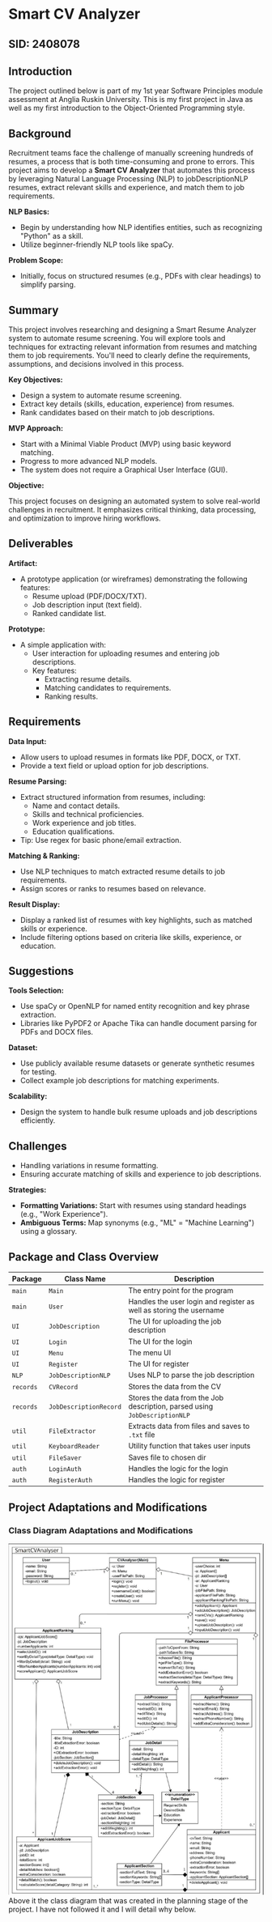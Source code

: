 # Smart CV Analyzer

## SID: 2408078

## Introduction

The project outlined below is part of my 1st year Software Principles module assessment at Anglia Ruskin University.
This is my first project in Java as well as my first introduction to the Object-Oriented Programming style.

## Background

Recruitment teams face the challenge of manually screening hundreds of resumes, a process that is both time-consuming
and prone to errors. This project aims to develop a **Smart CV Analyzer** that automates this process by leveraging
Natural Language Processing (NLP) to jobDescriptionNLP resumes, extract relevant skills and experience, and match them
to job requirements.

**NLP Basics:**

* Begin by understanding how NLP identifies entities, such as recognizing "Python" as a skill.
* Utilize beginner-friendly NLP tools like spaCy.

**Problem Scope:**

* Initially, focus on structured resumes (e.g., PDFs with clear headings) to simplify parsing.

## Summary

This project involves researching and designing a Smart Resume Analyzer system to automate resume screening. You will
explore tools and techniques for extracting relevant information from resumes and matching them to job requirements.
You'll need to clearly define the requirements, assumptions, and decisions involved in this process.

**Key Objectives:**

* Design a system to automate resume screening.
* Extract key details (skills, education, experience) from resumes.
* Rank candidates based on their match to job descriptions.

**MVP Approach:**

* Start with a Minimal Viable Product (MVP) using basic keyword matching.
* Progress to more advanced NLP models.
* The system does not require a Graphical User Interface (GUI).

**Objective:**

This project focuses on designing an automated system to solve real-world challenges in recruitment. It emphasizes
critical thinking, data processing, and optimization to improve hiring workflows.

## Deliverables

**Artifact:**

* A prototype application (or wireframes) demonstrating the following features:
    * Resume upload (PDF/DOCX/TXT).
    * Job description input (text field).
    * Ranked candidate list.

**Prototype:**

* A simple application with:
    * User interaction for uploading resumes and entering job descriptions.
    * Key features:
        * Extracting resume details.
        * Matching candidates to requirements.
        * Ranking results.

## Requirements

**Data Input:**

* Allow users to upload resumes in formats like PDF, DOCX, or TXT.
* Provide a text field or upload option for job descriptions.

**Resume Parsing:**

* Extract structured information from resumes, including:
    * Name and contact details.
    * Skills and technical proficiencies.
    * Work experience and job titles.
    * Education qualifications.
* Tip: Use regex for basic phone/email extraction.

**Matching & Ranking:**

* Use NLP techniques to match extracted resume details to job requirements.
* Assign scores or ranks to resumes based on relevance.

**Result Display:**

* Display a ranked list of resumes with key highlights, such as matched skills or experience.
* Include filtering options based on criteria like skills, experience, or education.

## Suggestions

**Tools Selection:**

* Use spaCy or OpenNLP for named entity recognition and key phrase extraction.
* Libraries like PyPDF2 or Apache Tika can handle document parsing for PDFs and DOCX files.

**Dataset:**

* Use publicly available resume datasets or generate synthetic resumes for testing.
* Collect example job descriptions for matching experiments.

**Scalability:**

* Design the system to handle bulk resume uploads and job descriptions efficiently.

## Challenges

* Handling variations in resume formatting.
* Ensuring accurate matching of skills and experience to job descriptions.

**Strategies:**

* **Formatting Variations:** Start with resumes using standard headings (e.g., "Work Experience").
* **Ambiguous Terms:** Map synonyms (e.g., "ML" = "Machine Learning") using a glossary.

## Package and Class Overview

| Package   | Class Name             | Description                                                                |
|-----------|------------------------|----------------------------------------------------------------------------|
| `main`    | `Main`                 | The entry point for the program                                            |
| `main`    | `User`                 | Handles the user login and register as well as storing the username        | 
| `UI`      | `JobDescription`       | The UI for uploading the job description                                   |
| `UI`      | `Login`                | The UI for the login                                                       |
| `UI`      | `Menu`                 | The menu UI                                                                |
| `UI`      | `Register`             | The UI for register                                                        |
| `NLP`     | `JobDescriptionNLP`    | Uses NLP to parse the job description                                      |
| `records` | `CVRecord`             | Stores the data from the CV                                                |
| `records` | `JobDescriptionRecord` | Stores the data from the Job description, parsed using `JobDescriptionNLP` |
| `util`    | `FileExtractor`        | Extracts data from files and saves to `.txt` file                          |
| `util`    | `KeyboardReader`       | Utility function that takes user inputs                                    |
| `util`    | `FileSaver`            | Saves file to chosen dir                                                   |
| `auth`    | `LoginAuth`            | Handles the logic for the login                                            |
| `auth`    | `RegisterAuth`         | Handles the logic for register                                             |

## Project Adaptations and Modifications

### Class Diagram Adaptations and Modifications

![Class diagram created in the planning stage of this project](src/main/resources/READMEResources/ClassDiagram.png)
Above it the class diagram that was created in the planning stage of the project. I have not followed it and I will
detail why below. 